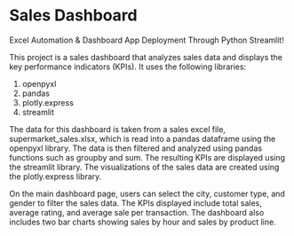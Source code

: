# Sales Dashboard
Excel Automation &amp; Dashboard App Deployment Through Python Streamlit!

This project is a sales dashboard that analyzes sales data and displays the key performance indicators (KPIs). It uses the following libraries:

1. openpyxl
2. pandas
3. plotly.express
4. streamlit

The data for this dashboard is taken from a sales excel file, supermarket_sales.xlsx, which is read into a pandas dataframe using the openpyxl library. The data is then filtered and analyzed using pandas functions such as groupby and sum. The resulting KPIs are displayed using the streamlit library. The visualizations of the sales data are created using the plotly.express library.

On the main dashboard page, users can select the city, customer type, and gender to filter the sales data. The KPIs displayed include total sales, average rating, and average sale per transaction. The dashboard also includes two bar charts showing sales by hour and sales by product line.


